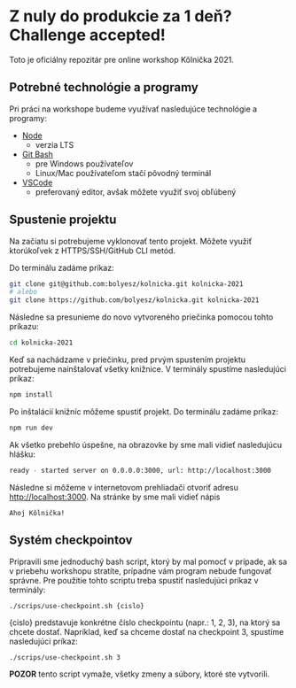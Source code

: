 # Z nuly do produkcie za 1 deň? Challenge accepted!

Toto je oficiálny repozitár pre online workshop Kôlnička 2021.

## Potrebné technológie a programy

Pri práci na workshope budeme využívať nasledujúce technológie a programy:

- [Node](https://nodejs.org/)
  - verzia LTS
- [Git Bash](https://git-scm.com/downloads)
  - pre Windows používateľov
  - Linux/Mac používateľom stačí pôvodný terminál
- [VSCode](https://code.visualstudio.com/)
  - preferovaný editor, avšak môžete využiť svoj obľúbený

## Spustenie projektu

Na začiatu si potrebujeme vyklonovať tento projekt. Môžete využiť ktorúkoľvek z HTTPS/SSH/GitHub CLI metód.

Do terminálu zadáme príkaz:

```bash
git clone git@github.com:bolyesz/kolnicka.git kolnicka-2021
# alebo
git clone https://github.com/bolyesz/kolnicka.git kolnicka-2021
```

Následne sa presunieme do novo vytvoreného priečinka pomocou tohto príkazu:

```bash
cd kolnicka-2021
```

Keď sa nachádzame v priečinku, pred prvým spustením projektu potrebujeme nainštalovať všetky knižnice. V terminály spustíme nasledujúci príkaz:

```bash
npm install
```

Po inštalácií knižníc môžeme spustiť projekt. Do terminálu zadáme príkaz:

```bash
npm run dev
```

Ak všetko prebehlo úspešne, na obrazovke by sme mali vidieť nasledujúcu hlášku:

```bash
ready - started server on 0.0.0.0:3000, url: http://localhost:3000
```

Následne si môžeme v internetovom prehliadači otvoriť adresu [http://localhost:3000](http://localhost:3000). Na stránke by sme mali vidieť nápis

```
Ahoj Kôlnička!
```

## Systém checkpointov

Pripravili sme jednoduchý bash script, ktorý by mal pomocť v prípade, ak sa v priebehu workshopu stratíte, prípadne vám program nebude fungovať správne. Pre použitie tohto scriptu treba spustiť nasledujúci príkaz v terminály:

```
./scrips/use-checkpoint.sh {cislo}
```

{cislo} predstavuje konkrétne číslo checkpointu (napr.: 1, 2, 3), na ktorý sa chcete dostať. Napríklad, keď sa chceme dostať na checkpoint 3, spustíme nasledujúci príkaz:

```
./scrips/use-checkpoint.sh 3
```

**POZOR** tento script vymaže, všetky zmeny a súbory, ktoré ste vytvorili.
